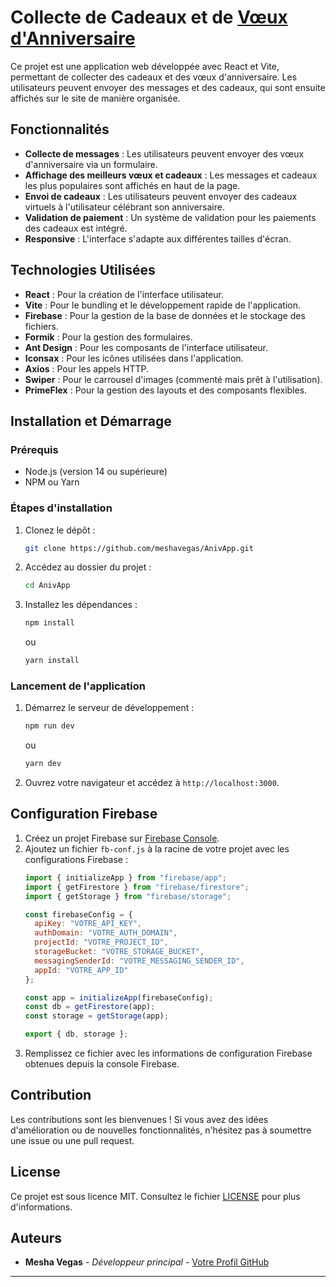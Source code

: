 # Collecte de Cadeaux et de [Vœux d'Anniversaire](https://hbd.meshavegas.com/)

Ce projet est une application web développée avec React et Vite, permettant de collecter des cadeaux et des vœux d'anniversaire. Les utilisateurs peuvent envoyer des messages et des cadeaux, qui sont ensuite affichés sur le site de manière organisée.

## Fonctionnalités

- **Collecte de messages** : Les utilisateurs peuvent envoyer des vœux d'anniversaire via un formulaire.
- **Affichage des meilleurs vœux et cadeaux** : Les messages et cadeaux les plus populaires sont affichés en haut de la page.
- **Envoi de cadeaux** : Les utilisateurs peuvent envoyer des cadeaux virtuels à l'utilisateur célébrant son anniversaire.
- **Validation de paiement** : Un système de validation pour les paiements des cadeaux est intégré.
- **Responsive** : L'interface s'adapte aux différentes tailles d'écran.

## Technologies Utilisées

- **React** : Pour la création de l'interface utilisateur.
- **Vite** : Pour le bundling et le développement rapide de l'application.
- **Firebase** : Pour la gestion de la base de données et le stockage des fichiers.
- **Formik** : Pour la gestion des formulaires.
- **Ant Design** : Pour les composants de l'interface utilisateur.
- **Iconsax** : Pour les icônes utilisées dans l'application.
- **Axios** : Pour les appels HTTP.
- **Swiper** : Pour le carrousel d'images (commenté mais prêt à l'utilisation).
- **PrimeFlex** : Pour la gestion des layouts et des composants flexibles.

## Installation et Démarrage

### Prérequis

- Node.js (version 14 ou supérieure)
- NPM ou Yarn

### Étapes d'installation

1. Clonez le dépôt :
   ```bash
   git clone https://github.com/meshavegas/AnivApp.git
   ```
2. Accédez au dossier du projet :
   ```bash
   cd AnivApp
   ```
3. Installez les dépendances :
   ```bash
   npm install
   ```
   ou
   ```bash
   yarn install
   ```

### Lancement de l'application

1. Démarrez le serveur de développement :
   ```bash
   npm run dev
   ```
   ou
   ```bash
   yarn dev
   ```
2. Ouvrez votre navigateur et accédez à `http://localhost:3000`.

## Configuration Firebase

1. Créez un projet Firebase sur [Firebase Console](https://console.firebase.google.com/).
2. Ajoutez un fichier `fb-conf.js` à la racine de votre projet avec les configurations Firebase :
   ```javascript
   import { initializeApp } from "firebase/app";
   import { getFirestore } from "firebase/firestore";
   import { getStorage } from "firebase/storage";

   const firebaseConfig = {
     apiKey: "VOTRE_API_KEY",
     authDomain: "VOTRE_AUTH_DOMAIN",
     projectId: "VOTRE_PROJECT_ID",
     storageBucket: "VOTRE_STORAGE_BUCKET",
     messagingSenderId: "VOTRE_MESSAGING_SENDER_ID",
     appId: "VOTRE_APP_ID"
   };

   const app = initializeApp(firebaseConfig);
   const db = getFirestore(app);
   const storage = getStorage(app);

   export { db, storage };
   ```
3. Remplissez ce fichier avec les informations de configuration Firebase obtenues depuis la console Firebase.

## Contribution

Les contributions sont les bienvenues ! Si vous avez des idées d'amélioration ou de nouvelles fonctionnalités, n'hésitez pas à soumettre une issue ou une pull request.

## License

Ce projet est sous licence MIT. Consultez le fichier [LICENSE](LICENSE) pour plus d'informations.

## Auteurs

- **Mesha Vegas** - *Développeur principal* - [Votre Profil GitHub](https://github.com/meshavegas)

---
